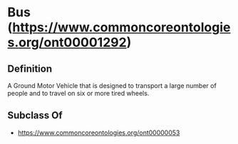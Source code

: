 # Bus (https://www.commoncoreontologies.org/ont00001292)

## Definition
A Ground Motor Vehicle that is designed to transport a large number of people and to travel on six or more tired wheels.

## Subclass Of
- https://www.commoncoreontologies.org/ont00000053

